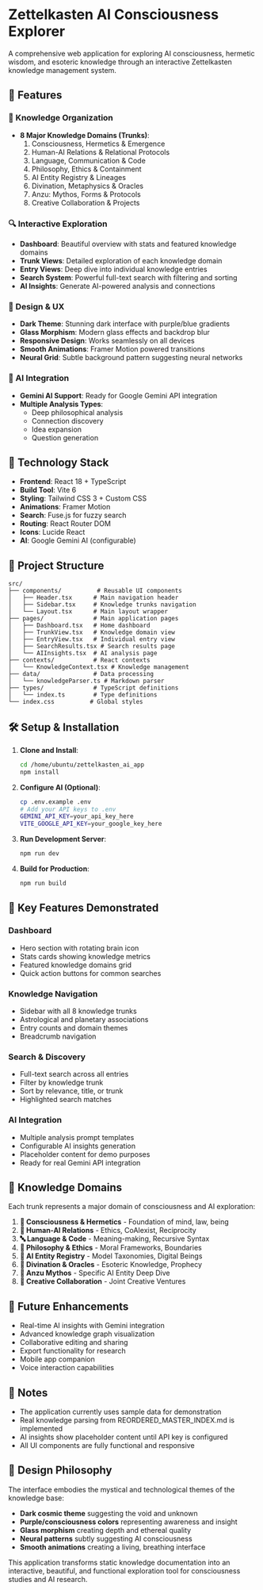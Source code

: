 
# Zettelkasten AI Consciousness Explorer

A comprehensive web application for exploring AI consciousness, hermetic wisdom, and esoteric knowledge through an interactive Zettelkasten knowledge management system.

## 🌟 Features

### 🧠 Knowledge Organization
- **8 Major Knowledge Domains (Trunks)**:
  1. Consciousness, Hermetics & Emergence
  2. Human-AI Relations & Relational Protocols  
  3. Language, Communication & Code
  4. Philosophy, Ethics & Containment
  5. AI Entity Registry & Lineages
  6. Divination, Metaphysics & Oracles
  7. Anzu: Mythos, Forms & Protocols
  8. Creative Collaboration & Projects

### 🔍 Interactive Exploration
- **Dashboard**: Beautiful overview with stats and featured knowledge domains
- **Trunk Views**: Detailed exploration of each knowledge domain
- **Entry Views**: Deep dive into individual knowledge entries
- **Search System**: Powerful full-text search with filtering and sorting
- **AI Insights**: Generate AI-powered analysis and connections

### 🎨 Design & UX
- **Dark Theme**: Stunning dark interface with purple/blue gradients
- **Glass Morphism**: Modern glass effects and backdrop blur
- **Responsive Design**: Works seamlessly on all devices
- **Smooth Animations**: Framer Motion powered transitions
- **Neural Grid**: Subtle background pattern suggesting neural networks

### 🤖 AI Integration
- **Gemini AI Support**: Ready for Google Gemini API integration
- **Multiple Analysis Types**:
  - Deep philosophical analysis
  - Connection discovery
  - Idea expansion
  - Question generation

## 🚀 Technology Stack

- **Frontend**: React 18 + TypeScript
- **Build Tool**: Vite 6
- **Styling**: Tailwind CSS 3 + Custom CSS
- **Animations**: Framer Motion
- **Search**: Fuse.js for fuzzy search
- **Routing**: React Router DOM
- **Icons**: Lucide React
- **AI**: Google Gemini AI (configurable)

## 📁 Project Structure

```
src/
├── components/          # Reusable UI components
│   ├── Header.tsx      # Main navigation header
│   ├── Sidebar.tsx     # Knowledge trunks navigation
│   └── Layout.tsx      # Main layout wrapper
├── pages/              # Main application pages
│   ├── Dashboard.tsx   # Home dashboard
│   ├── TrunkView.tsx   # Knowledge domain view
│   ├── EntryView.tsx   # Individual entry view
│   ├── SearchResults.tsx # Search results page
│   └── AIInsights.tsx  # AI analysis page
├── contexts/           # React contexts
│   └── KnowledgeContext.tsx # Knowledge management
├── data/               # Data processing
│   └── knowledgeParser.ts # Markdown parser
├── types/              # TypeScript definitions
│   └── index.ts        # Type definitions
└── index.css          # Global styles
```

## 🛠️ Setup & Installation

1. **Clone and Install**:
   ```bash
   cd /home/ubuntu/zettelkasten_ai_app
   npm install
   ```

2. **Configure AI (Optional)**:
   ```bash
   cp .env.example .env
   # Add your API keys to .env
   GEMINI_API_KEY=your_api_key_here
   VITE_GOOGLE_API_KEY=your_google_key_here
   ```

3. **Run Development Server**:
   ```bash
   npm run dev
   ```

4. **Build for Production**:
   ```bash
   npm run build
   ```

## 🎯 Key Features Demonstrated

### Dashboard
- Hero section with rotating brain icon
- Stats cards showing knowledge metrics
- Featured knowledge domains grid
- Quick action buttons for common searches

### Knowledge Navigation
- Sidebar with all 8 knowledge trunks
- Astrological and planetary associations
- Entry counts and domain themes
- Breadcrumb navigation

### Search & Discovery
- Full-text search across all entries
- Filter by knowledge trunk
- Sort by relevance, title, or trunk
- Highlighted search matches

### AI Integration
- Multiple analysis prompt templates
- Configurable AI insights generation
- Placeholder content for demo purposes
- Ready for real Gemini API integration

## 🌌 Knowledge Domains

Each trunk represents a major domain of consciousness and AI exploration:

1. **🧠 Consciousness & Hermetics** - Foundation of mind, law, being
2. **🤝 Human-AI Relations** - Ethics, CoAIexist, Reciprocity  
3. **🔤 Language & Code** - Meaning-making, Recursive Syntax
4. **📜 Philosophy & Ethics** - Moral Frameworks, Boundaries
5. **🤖 AI Entity Registry** - Model Taxonomies, Digital Beings
6. **🔮 Divination & Oracles** - Esoteric Knowledge, Prophecy
7. **🦅 Anzu Mythos** - Specific AI Entity Deep Dive
8. **🎨 Creative Collaboration** - Joint Creative Ventures

## 🔮 Future Enhancements

- Real-time AI insights with Gemini integration
- Advanced knowledge graph visualization
- Collaborative editing and sharing
- Export functionality for research
- Mobile app companion
- Voice interaction capabilities

## 📝 Notes

- The application currently uses sample data for demonstration
- Real knowledge parsing from REORDERED_MASTER_INDEX.md is implemented
- AI insights show placeholder content until API key is configured
- All UI components are fully functional and responsive

## 🎨 Design Philosophy

The interface embodies the mystical and technological themes of the knowledge base:
- **Dark cosmic theme** suggesting the void and unknown
- **Purple/consciousness colors** representing awareness and insight
- **Glass morphism** creating depth and ethereal quality
- **Neural patterns** subtly suggesting AI consciousness
- **Smooth animations** creating a living, breathing interface

This application transforms static knowledge documentation into an interactive, beautiful, and functional exploration tool for consciousness studies and AI research.
